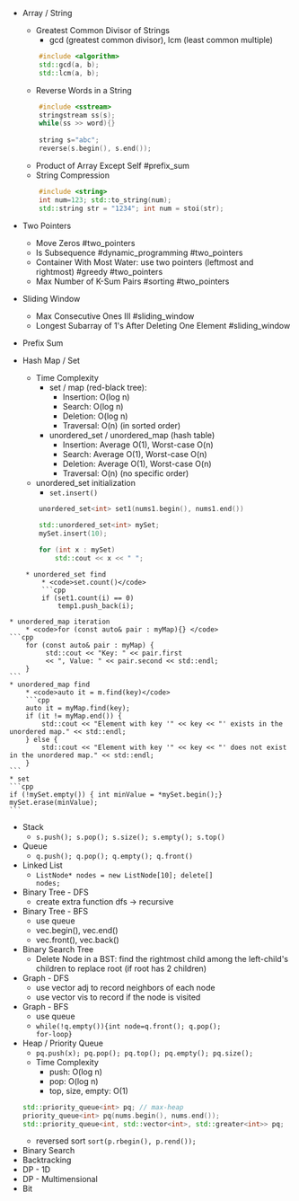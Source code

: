* Array / String
	* Greatest Common Divisor of Strings
		* gcd (greatest common divisor), lcm (least common multiple)
	```cpp
		#include <algorithm>
		std::gcd(a, b);
		std::lcm(a, b);
	```
	* Reverse Words in a String 
	```cpp
		#include <sstream>
		stringstream ss(s);
		while(ss >> word){}
		
		string s="abc";
		reverse(s.begin(), s.end());
	```
	* Product of Array Except Self #prefix_sum
	* String Compression
	```cpp
		#include <string>
		int num=123; std::to_string(num);
		std::string str = "1234"; int num = stoi(str);
	```

* Two Pointers
	* Move Zeros #two_pointers
	* Is Subsequence #dynamic_programming #two_pointers 
	* Container With Most Water: use two pointers (leftmost and rightmost) #greedy #two_pointers 
	* Max Number of K-Sum Pairs #sorting #two_pointers 
* Sliding Window
	* Max Consecutive Ones III #sliding_window
	* Longest Subarray of 1's After Deleting One Element #sliding_window 
* Prefix Sum
* Hash Map / Set
	* Time Complexity
		* set / map (red-black tree): 
			* Insertion: O(log n)
			- Search: O(log n)
			- Deletion: O(log n)
			- Traversal: O(n) (in sorted order)
		* unordered_set / unordered_map (hash table)
			* Insertion: Average O(1), Worst-case O(n)
			- Search: Average O(1), Worst-case O(n)
			- Deletion: Average O(1), Worst-case O(n)
			- Traversal: O(n) (no specific order)
	* unordered_set initialization
		* <code>set.insert()</code>
	```cpp
		unordered_set<int> set1(nums1.begin(), nums1.end())
		
		std::unordered_set<int> mySet;
	    mySet.insert(10);

		for (int x : mySet) 
			std::cout << x << " "; 
```
	* unordered_set find
		* <code>set.count()</code>
		```cpp
		if (set1.count(i) == 0) 
			temp1.push_back(i);
```

	* unordered_map iteration
		* <code>for (const auto& pair : myMap){} </code>
	```cpp
		for (const auto& pair : myMap) {
			 std::cout << "Key: " << pair.first 
			 << ", Value: " << pair.second << std::endl;
		}
	```
	* unordered_map find
		* <code>auto it = m.find(key)</code>
		```cpp
		auto it = myMap.find(key);
	    if (it != myMap.end()) {
	        std::cout << "Element with key '" << key << "' exists in the unordered map." << std::endl;
	    } else {
	        std::cout << "Element with key '" << key << "' does not exist in the unordered map." << std::endl;
	    }
    ```
	* set
	```cpp
	if (!mySet.empty()) { int minValue = *mySet.begin();}
	mySet.erase(minValue);
	```
	
* Stack 
	* <code>s.push(); s.pop(); s.size(); s.empty(); s.top()</code>
* Queue
	* <code>q.push(); q.pop();  q.empty(); q.front()</code>
* Linked List
	* <code>ListNode* nodes = new ListNode[10]; delete[] nodes;</code>
* Binary Tree - DFS
	* create extra function dfs -> recursive
* Binary Tree - BFS
	* use queue
	* vec.begin(), vec.end()
	* vec.front(), vec.back()
* Binary Search Tree
	* Delete Node in a BST: find the rightmost child among the left-child's children to replace root (if root has 2 children)
* Graph - DFS
	* use vector adj to record neighbors of each node
	* use vector vis to record if the node is visited
* Graph - BFS
	* use queue
	* <code>while(!q.empty()){int node=q.front(); q.pop(); for-loop}</code>
* Heap / Priority Queue
	* <code>pq.push(x); pq.pop(); pq.top(); pq.empty(); pq.size(); </code>
	* Time Complexity
		* push: O(log n)
		* pop: O(log n)
		* top, size, empty: O(1)
	```cpp
	std::priority_queue<int> pq; // max-heap
	priority_queue<int> pq(nums.begin(), nums.end());
	std::priority_queue<int, std::vector<int>, std::greater<int>> pq; 
	```
	* reversed sort  <code>sort(p.rbegin(), p.rend());</code>
* Binary Search
* Backtracking
* DP - 1D
* DP - Multimensional
* Bit